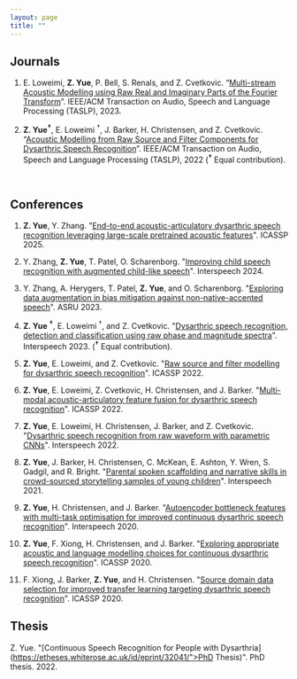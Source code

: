 ```yaml
---
layout: page
title: ""
---
```




## Journals ##

1. E. Loweimi, **Z. Yue**, P. Bell, S. Renals, and Z. Cvetkovic. “[Multi-stream Acoustic
Modelling using Raw Real and Imaginary Parts of the Fourier Transform](https://ieeexplore.ieee.org/abstract/document/10026604)”. IEEE/ACM
Transaction on Audio, Speech and Language Processing (TASLP), 2023.

2. **Z. Yue<sup>&#8224;</sup>**, E. Loweimi <sup>&#8224;</sup>, J. Barker, H. Christensen, and Z. Cvetkovic. “[Acoustic
Modelling from Raw Source and Filter Components for Dysarthric Speech Recognition](https://ieeexplore.ieee.org/document/9900378)”.
IEEE/ACM Transaction on Audio, Speech and Language Processing (TASLP), 2022
(**<sup>&#8224;</sup>** Equal contribution).


<br>

## Conferences ##

1. **Z. Yue**, Y. Zhang. "[End-to-end acoustic-articulatory dysarthric speech recognition leveraging large-scale pretrained acoustic features](https://ieeexplore.ieee.org/abstract/document/10888412)". ICASSP 2025.

2. Y. Zhang, **Z. Yue**, T. Patel, O. Scharenborg. "[Improving child speech recognition with augmented child-like speech](https://arxiv.org/abs/2406.10284)". Interspeech 2024.

3. Y. Zhang, A. Herygers, T. Patel, **Z. Yue**, and O. Scharenborg. "[Exploring data augmentation in bias mitigation against non-native-accented speech](https://ieeexplore.ieee.org/abstract/document/10389756)". ASRU 2023.

4. **Z. Yue <sup>&#8224;</sup>**, E. Loweimi <sup>&#8224;</sup>, and Z. Cvetkovic. "[Dysarthric speech recognition, detection and classification using raw phase and magnitude spectra](https://kclpure.kcl.ac.uk/portal/en/publications/dysarthric-speech-recognition-detection-and-classification-using-)". Interspeech 2023. (**<sup>&#8224;</sup>** Equal contribution).

5. **Z. Yue**, E. Loweimi, and Z. Cvetkovic. "[Raw source and filter modelling for dysarthric speech recognition](https://ieeexplore.ieee.org/document/9746553)". ICASSP 2022.

6. **Z. Yue**, E. Loweimi, Z. Cvetkovic, H. Christensen, and J. Barker. "[Multi-modal acoustic-articulatory feature fusion for dysarthric speech recognition](https://ieeexplore.ieee.org/document/9746855)". ICASSP 2022.

7. **Z. Yue**, E. Loweimi, H. Christensen, J. Barker, and Z. Cvetkovic. "[Dysarthric speech recognition from raw waveform with parametric CNNs](https://www.isca-speech.org/archive/interspeech_2022/yue22_interspeech.html)". Interspeech 2022.

8. **Z. Yue**, J. Barker, H. Christensen, C. McKean, E. Ashton, Y. Wren, S. Gadgil, and R. Bright. "[Parental spoken scaffolding and narrative skills in crowd-sourced storytelling samples of young children](https://eprints.whiterose.ac.uk/id/eprint/181592/)". Interspeech 2021.

9. **Z. Yue**, H. Christensen, and J. Barker. "[Autoencoder bottleneck features with multi-task optimisation for improved continuous dysarthric speech recognition](https://eprints.whiterose.ac.uk/id/eprint/164230/)". Interspeech 2020.

10. **Z. Yue**, F. Xiong, H. Christensen, and J. Barker. "[Exploring appropriate acoustic and language modelling choices for continuous dysarthric speech recognition](https://ieeexplore.ieee.org/abstract/document/9054343)". ICASSP 2020.

11. F. Xiong,  J. Barker, **Z. Yue**, and H. Christensen. "[Source domain data selection for improved transfer learning targeting dysarthric speech recognition](https://ieeexplore.ieee.org/abstract/document/9054694)". ICASSP 2020.

## Thesis ##

Z. Yue. "[Continuous Speech Recognition for People with Dysarthria](https://etheses.whiterose.ac.uk/id/eprint/32041/">PhD Thesis)". PhD thesis. 2022. 
